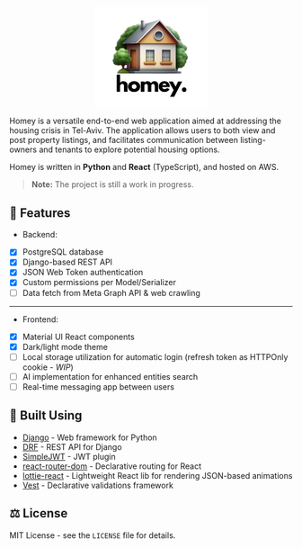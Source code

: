 <div style="display: flex; justify-content: center; align-items: center;">
<img src="https://raw.githubusercontent.com/zivattias/Homey/main/client/src/assets/logo.png" width="200px" />
</div>

Homey is a versatile end-to-end web application aimed at addressing the housing crisis in Tel-Aviv. The application allows users to both view and post property listings, and facilitates communication between listing-owners and tenants to explore potential housing options.

Homey is written in **Python** and **React** (TypeScript), and hosted on AWS.

> **Note:** The project is still a work in progress.

## 🧩 Features

-   Backend:
-   [x] PostgreSQL database
-   [x] Django-based REST API
-   [x] JSON Web Token authentication
-   [x] Custom permissions per Model/Serializer
-   [ ] Data fetch from Meta Graph API & web crawling

---

-   Frontend:
-   [x] Material UI React components
-   [x] Dark/light mode theme
-   [ ] Local storage utilization for automatic login (refresh token as HTTPOnly cookie - _WIP_)
-   [ ] AI implementation for enhanced entities search
-   [ ] Real-time messaging app between users

## 🧱 Built Using

-   [Django](https://github.com/django/django) - Web framework for Python
-   [DRF](https://github.com/encode/django-rest-framework) - REST API for Django
-   [SimpleJWT](https://github.com/jazzband/djangorestframework-simplejwt) - JWT plugin
-   [react-router-dom](https://github.com/remix-run/react-router) - Declarative routing for React
-   [lottie-react](https://github.com/Gamote/lottie-react) - Lightweight React lib for rendering JSON-based animations
-   [Vest](https://github.com/ealush/vest) - Declarative validations framework

## ⚖️ License

MIT License - see the `LICENSE` file for details.
